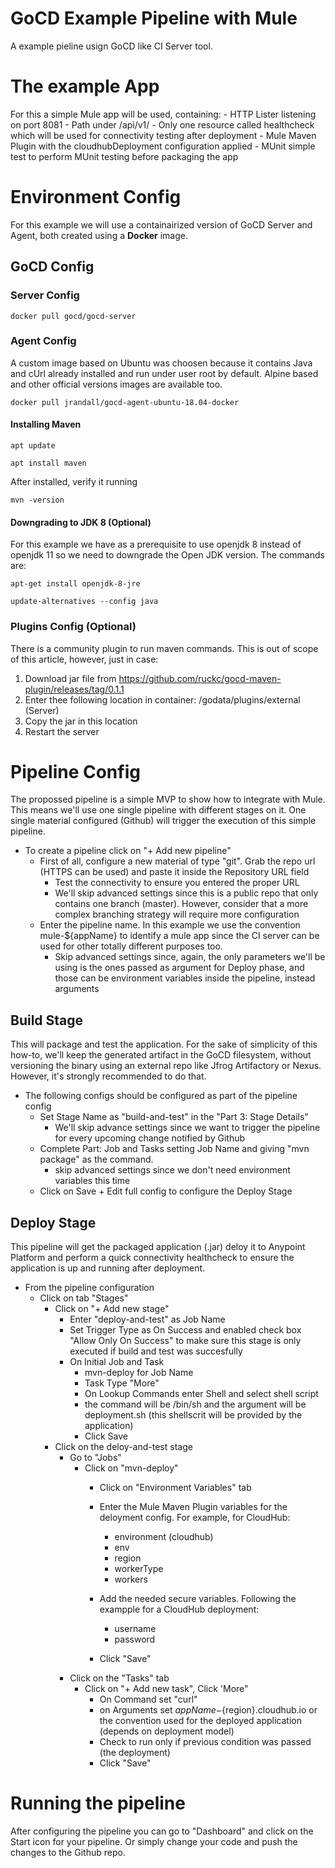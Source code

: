 # GoCD Example Pipeline with Mule

A example pieline usign GoCD like CI Server tool.

# The example App
For this a simple Mule app will be used, containing:
	- HTTP Lister listening on port 8081
	- Path under /api/v1/
	- Only one resource called healthcheck which will be used for connectivity testing after deployment
	- Mule Maven Plugin with the cloudhubDeployment	configuration applied
	- MUnit simple test to perform MUnit testing before packaging the app


# Environment Config

For this example we will use a containairized version of GoCD Server and Agent, both created using a **Docker** image.

## GoCD Config

### Server Config

```
docker pull gocd/gocd-server
```

### Agent Config
A custom image based on Ubuntu was choosen because it contains Java and cUrl already installed and run under user root by default.
Alpine based and other official versions images are available too.

```
docker pull jrandall/gocd-agent-ubuntu-18.04-docker
```
#### Installing Maven

```
apt update
```
```
apt install maven
```

After installed, verify it running
```
mvn -version
```

#### Downgrading to JDK 8 (Optional)
For this example we have as a prerequisite to use openjdk 8 instead of openjdk 11 so we need to downgrade the Open JDK version. The commands are:

```
apt-get install openjdk-8-jre
```
```
update-alternatives --config java
```

### Plugins Config (Optional)
There is a community plugin to run maven commands. This is out of scope of this article, however, just in case:
1) Download jar file from
https://github.com/ruckc/gocd-maven-plugin/releases/tag/0.1.1
2) Enter thee following location in container: /godata/plugins/external (Server)
3) Copy the jar in this location
4) Restart the server

# Pipeline Config

The propossed pipeline is a simple MVP to show how to integrate with Mule. This means we'll use one single pipeline with different stages on it. One single material configured (Github) will trigger the execution of this simple pipeline. 

- To create a pipeline click on "+ Add new pipeline"
	- First of all, configure a new material of type "git". Grab the repo url (HTTPS can be used) and paste it inside the Repository URL field
		- Test the connectivity to ensure you entered the proper URL
		- We'll skip advanced settings since this is a public repo that only contains one branch (master). However, consider that a more complex branching strategy will require more configuration
	- Enter the pipeline name. In this example we use the convention mule-${appName} to identify a mule app since the CI server can be used for other totally different purposes too.
		- Skip advanced settings since, again, the only parameters  we'll be using is the ones passed as argument for Deploy phase, and those can be environment variables inside the pipeline, instead arguments 

## Build Stage
This will package and test the application. For the sake of simplicity of this how-to, we'll keep the generated artifact in the GoCD filesystem, without versioning the binary using an external repo like Jfrog Artifactory or Nexus. However, it's strongly recommended to do that.
	
- The following configs should be configured as part of the pipeline config
	- Set Stage Name as "build-and-test" in the "Part 3: Stage Details"
		- We'll skip advance settings since we want to trigger the pipeline for every upcoming change notified by Github
	- Complete Part: Job and Tasks setting Job Name and giving "mvn package" as the command.
		- skip advanced settings since we don't need environment variables this time
	- Click on Save + Edit full config to configure the Deploy Stage

## Deploy Stage
This pipeline will get the packaged application (.jar) deloy it to Anypoint Platform and perform a quick connectivity healthcheck to ensure the application is up and running after deployment.
- From the pipeline configuration
	- Click on tab "Stages"
		- Click on "+ Add new stage"
			- Enter "deploy-and-test" as Job Name
			- Set Trigger Type as On Success and enabled check box "Allow Only On Success" to make sure this stage is only executed if build and test was succesfully
			- On Initial Job and Task
				- mvn-deploy for Job Name
				- Task Type "More"
				- On Lookup Commands enter Shell and select shell script
				- the command will be /bin/sh and the argument will be deployment.sh (this shellscrit will be provided by the application)
				- Click Save
		- Click on the deloy-and-test stage
			- Go to "Jobs"
				- Click on "mvn-deploy"
					- Click on "Environment Variables" tab
					- Enter the Mule Maven Plugin variables for the deloyment config. For example, for CloudHub:
						- environment (cloudhub)
						- env
						- region
						- workerType
						- workers
					- Add the needed secure variables. Following the exampple for a CloudHub deployment:
					    - username
						- password

					- Click "Save"
			- Click on the "Tasks" tab
				- Click on "+ Add new task", Click 'More"
					- On Command set "curl"
					- on Arguments set ${appName}-${region}.cloudhub.io or the convention used for the deployed application (depends on deployment model)
					- Check to run only if previous condition was passed (the deployment)
					- Click "Save"


# Running the pipeline

After configuring the pipeline you can go to "Dashboard" and click on the Start icon for your pipeline. Or simply change your code and push the changes to the Github repo.





